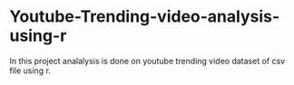 # Youtube-Trending-video-analysis-using-r
In this project analalysis is done on youtube trending video dataset of csv file using r.
